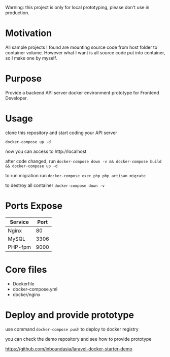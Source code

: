 Warning: this project is only for local prototyping, please don't use in production.

# Motivation

All sample projects I found are mounting source code from host folder to container volume.  However what I want is all source code put into container, so I make one by myself.

# Purpose

Provide a backend API server docker environment prototype for Frontend Developer.

# Usage

clone this repository and start coding your API server

`docker-compose up -d`

now you can access to http://localhost

after code changed, run `docker-compose down -v && docker-compose build && docker-compose up -d`

to run migration run `docker-compose exec php php artisan migrate`

to destroy all container `docker-compose down -v`

# Ports Expose

| Service | Port |
|---|---|
| Nginx | 80 |
| MySQL | 3306 |
| PHP-fpm | 9000 |

# Core files

* Dockerfile
* docker-compose.yml
* docker/nginx

# Deploy and provide prototype

use command `docker-compose push` to deploy to docker registry

you can check the demo repository and see how to provide prototype

https://github.com/inboundasia/laravel-docker-starter-demo
